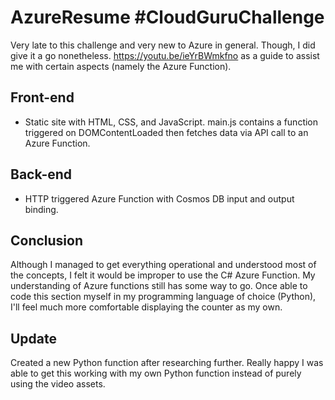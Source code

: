 # AzureResume #CloudGuruChallenge
Very late to this challenge and very new to Azure in general. Though, I did give it a go nonetheless. 
https://youtu.be/ieYrBWmkfno as a guide to assist me with certain aspects (namely the Azure Function).

## Front-end
- Static site with HTML, CSS, and JavaScript.
main.js contains a function triggered on DOMContentLoaded then fetches data via API call to an Azure Function.

## Back-end
- HTTP triggered Azure Function with Cosmos DB input and output binding. 

## Conclusion
Although I managed to get everything operational and understood most of the concepts, I felt it would be improper to use the C# Azure Function. My understanding of Azure functions still has some way to go. Once able to code this section myself in my programming language of choice (Python), I'll feel much more comfortable displaying the counter as my own.


## Update
Created a new Python function after researching further. Really happy I was able to get this working with my own Python function instead of purely using the video assets.
